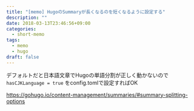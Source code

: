 ```yaml
---
title: "[memo] HugoのSummaryが長くなるのを短くなるように設定する"
description: ""
date: 2018-03-13T23:46:56+09:00
categories:
  - short-memo
tags:
  - memo
  - hugo
draft: false
---
```


デフォルトだと日本語文章でHugoの単語分割が正しく動かないので `hasCJKLanguage = true` をconfig.tomlで設定すればOK

https://gohugo.io/content-management/summaries/#summary-splitting-options